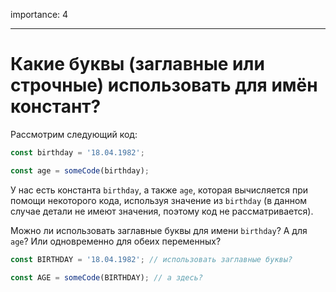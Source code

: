 importance: 4

---

# Какие буквы (заглавные или строчные) использовать для имён констант?

Рассмотрим следующий код:

```js
const birthday = '18.04.1982';

const age = someCode(birthday);
```

У нас есть константа `birthday`, а также `age`, которая вычисляется при помощи некоторого кода, используя значение из `birthday` (в данном случае детали не имеют значения, поэтому код не рассматривается).

Можно ли использовать заглавные буквы для имени `birthday`? А для `age`? Или одновременно для обеих переменных?

```js
const BIRTHDAY = '18.04.1982'; // использовать заглавные буквы?

const AGE = someCode(BIRTHDAY); // а здесь?
```

